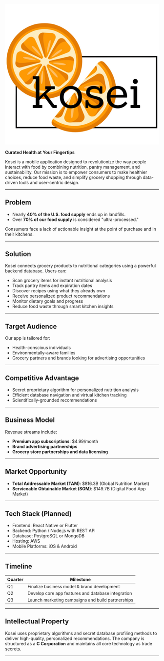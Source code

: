 ![Kosei App Mockup](Kosei_logo.png)

**Curated Health at Your Fingertips**

Kosei is a mobile application designed to revolutionize the way people interact with food by combining nutrition, pantry management, and sustainability. Our mission is to empower consumers to make healthier choices, reduce food waste, and simplify grocery shopping through data-driven tools and user-centric design.

---

## Problem

- Nearly **40% of the U.S. food supply** ends up in landfills.
- Over **70% of our food supply** is considered "ultra-processed."

Consumers face a lack of actionable insight at the point of purchase and in their kitchens.

---

## Solution

Kosei connects grocery products to nutritional categories using a powerful backend database. Users can:

- Scan grocery items for instant nutritional analysis
- Track pantry items and expiration dates
- Discover recipes using what they already own
- Receive personalized product recommendations
- Monitor dietary goals and progress
- Reduce food waste through smart kitchen insights

---

## Target Audience

Our app is tailored for:

- Health-conscious individuals
- Environmentally-aware families
- Grocery partners and brands looking for advertising opportunities

---

## Competitive Advantage

- Secret proprietary algorithm for personalized nutrition analysis
- Efficient database navigation and virtual kitchen tracking
- Scientifically-grounded recommendations

---

## Business Model

Revenue streams include:

- **Premium app subscriptions**: $4.99/month
- **Brand advertising partnerships**
- **Grocery store partnerships and data licensing**

---

## Market Opportunity

- **Total Addressable Market (TAM)**: $816.3B (Global Nutrition Market)
- **Serviceable Obtainable Market (SOM)**: $149.7B (Digital Food App Market)

---

## Tech Stack (Planned)

- Frontend: React Native or Flutter
- Backend: Python / Node.js with REST API
- Database: PostgreSQL or MongoDB
- Hosting: AWS
- Mobile Platforms: iOS & Android

---

## Timeline

| Quarter | Milestone |
|---------|-----------|
| Q1      | Finalize business model & brand development |
| Q2      | Develop core app features and database integration |
| Q3      | Launch marketing campaigns and build partnerships |


---

## Intellectual Property

Kosei uses proprietary algorithms and secret database profiling methods to deliver high-quality, personalized recommendations. The company is structured as a **C Corporation** and maintains all core technology as trade secrets.

---
